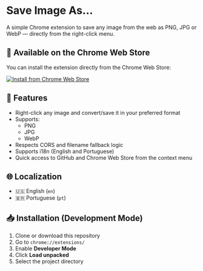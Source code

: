 # Save Image As...

A simple Chrome extension to save any image from the web as PNG, JPG or WebP — directly from the right-click menu.

## 🛒 Available on the Chrome Web Store

You can install the extension directly from the Chrome Web Store:

[![Install from Chrome Web Store](https://img.shields.io/chrome-web-store/v/EXTENSION_ID?label=Install%20now&style=for-the-badge&logo=google-chrome)](https://chrome.google.com/webstore/detail/EXTENSION_ID)


## 🧩 Features

- Right-click any image and convert/save it in your preferred format
- Supports:
  - PNG
  - JPG
  - WebP
- Respects CORS and filename fallback logic
- Supports i18n (English and Portuguese)
- Quick access to GitHub and Chrome Web Store from the context menu

## 🌐 Localization

- 🇺🇸 English (`en`)
- 🇧🇷 Portuguese (`pt`)

## 📥 Installation (Development Mode)

1. Clone or download this repository
2. Go to `chrome://extensions/`
3. Enable **Developer Mode**
4. Click **Load unpacked**
5. Select the project directory

